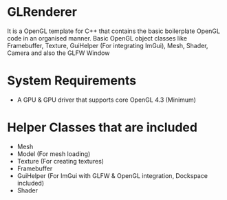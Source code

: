 # GLRenderer
It is a OpenGL template for C++ that contains the basic boilerplate OpenGL code in an organised manner.
Basic OpenGL object classes like Framebuffer, Texture, GuiHelper (For integrating ImGui), Mesh, Shader, Camera and also the GLFW Window

# System Requirements
 - A GPU & GPU driver that supports core OpenGL 4.3 (Minimum)

# Helper Classes that are included
 - Mesh
 - Model (For mesh loading)
 - Texture (For creating textures)
 - Framebuffer
 - GuiHelper (For ImGui with GLFW & OpenGL integration, Dockspace included)
 - Shader